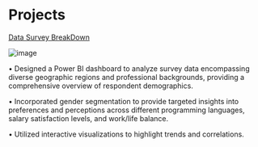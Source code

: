 # Projects

[Data Survey BreakDown](https://github.com/JordonT98/PowerBi-Projects/blob/main/Data%20Survey%20Breakdown.pbix)

![image](https://github.com/JordonT98/PowerBi-Projects/assets/158506708/d4feb0bf-9e97-4e2b-b858-f297081c052b)


• Designed a Power BI dashboard to analyze survey data encompassing diverse geographic regions and professional backgrounds, providing a comprehensive overview of respondent demographics.
  
• Incorporated gender segmentation to provide targeted insights into preferences and perceptions across different programming languages, salary satisfaction levels, and work/life balance.
  
• Utilized interactive visualizations to highlight trends and correlations.
